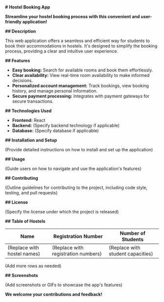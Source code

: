  **# Hostel Booking App**

**Streamline your hostel booking process with this convenient and user-friendly application!**

**## Description**

This web application offers a seamless and efficient way for students to book their accommodations in hostels. It's designed to simplify the booking process, providing a clear and intuitive user experience.

**## Features**

* **Easy booking:** Search for available rooms and book them effortlessly.
* **Clear availability:** View real-time room availability to make informed decisions.
* **Personalized account management:** Track bookings, view booking history, and manage personal information.
* **Secure payment processing:** Integrates with payment gateways for secure transactions.

**## Technologies Used**

* **Frontend:** React
* **Backend:** (Specify backend technology if applicable)
* **Database:** (Specify database if applicable)

**## Installation and Setup**

(Provide detailed instructions on how to install and set up the application)

**## Usage**

(Guide users on how to navigate and use the application's features)

**## Contributing**

(Outline guidelines for contributing to the project, including code style, testing, and pull requests)

**## License**

(Specify the license under which the project is released)

**## Table of Hostels**

| Name | Registration Number | Number of Students |
|---|---|---|
| (Replace with hostel names) | (Replace with registration numbers) | (Replace with student capacities) |

(Add more rows as needed)

**## Screenshots**

(Add screenshots or GIFs to showcase the app's features)

**We welcome your contributions and feedback!**
